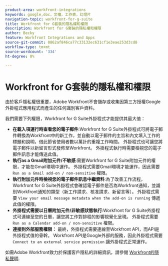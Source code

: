 ```yaml
---
product-area: workfront-integrations
keywords: google,doc，文檔，工作表，幻燈片
navigation-topic: workfront-for-g-suite
title: Workfront for G套裝的隱私權和權限
description: Workfront for G套裝的隱私權和權限
author: Becky
feature: Workfront Integrations and Apps
source-git-commit: 0862af846ca77c33132ec631cf1e3eae253d3cd8
workflow-type: tm+mt
source-wordcount: '334'
ht-degree: 0%

---
```


# Workfront for G套裝的隱私權和權限

由於客戶隱私權很重要，Adobe Workfront不會儲存或收集因第三方授權Google外掛程式應用程式而產生的任何識別客戶資料。

我們需要下列權限，Workfront for G Suite外掛程式才能提供其最大值：

* **在載入項運行時查看您的電子郵件**:Workfront for G Suite外掛程式可將電子郵件轉換為Workfront中的新工作，並自動以電子郵件的主旨和內文填入工作的標題和說明，借此節省使用者數以萬計的重複工作時間。 外掛程式也可讓您將電子郵件以新留言形式發佈至Workfront。 外掛程式執行時需要檢視您的電子郵件訊息才能傳送此值。
* **執行as a Gmail附加元件/不敏感**:需要Workfront for G Suite附加元件的權限，才能在Gmail環境中運作。 外掛程式需要Gmail環境才能運作，因此需要 `Run as a Gmail add-on / non-sensitive` 權限。
* **執行附加元件時檢視您的電子郵件訊息中繼資料**:為了改善工作流程，Workfront for G Suite外掛程式會確認電子郵件是否為Workfront通知，並識別Workfront通知的類型（新工作請求、核准請求、新留言等）。 外掛程式需要 `View your email message metadata when the add-on is running` 傳遞此值的權限。
* **外掛程式需要以日曆附加元件/非敏感狀態執行**:Workfront for G Suite外掛程式可連線至您的日曆，讓您將工作對排程的影響視覺化呈現。 外掛程式需要 `Run as a Calendar add-on / non-sensitive` 權限。
* **連接到外部服務權限：** 最終，外掛程式需要連線至Workfront API，而API是外掛程式值的骨幹。 Workfront API是Google外部的服務，因此外掛程式需要 `Connect to an external service permission` 讓外掛程式正常運作。

如需Adobe Workfront致力於保護客戶隱私的詳細資訊，請參閱 [Workfront的隱私聲明](https://www.adobe.com/content/dam/cc/en/legal/terms/enterprise/pdfs/Privacy-Notice-and-Privacy-Shield-Statement-Adobe-Workfront.pdf).


